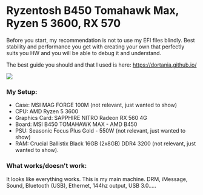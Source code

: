 # Ryzentosh B450 Tomahawk Max, Ryzen 5 3600, RX 570

Before you start, my recommendation is not to use my EFI files blindly. Best stability and performance you get with creating your own that perfectly suits you HW and you will be able to debug it and understand. 

The best guide you should and that I used is here: https://dortania.github.io/

![](https://github.com/kasik96/B450-TOMAHAWK-MAX-RYZEN-5-3600-RX-570/blob/master/IMG_4444.jpg)

### My Setup:
- Case: MSI MAG FORGE 100M (not relevant, just wanted to show)
- CPU: AMD Ryzen 5 3600 
- Graphics Card: SAPPHIRE NITRO Radeon RX 560 4G
- Board: MSI B450 TOMAHAWK MAX - AMD B450 
- PSU: Seasonic Focus Plus Gold - 550W (not relevant, just wanted to show)
- RAM: Crucial Ballistix Black 16GB (2x8GB) DDR4 3200 (not relevant, just wanted to show).

### What works/doesn't work: 
It looks like everything works. This is my main machine. DRM, iMessage, Sound, Bluetooth (USB), Ethernet, 144hz output, USB 3.0.....


